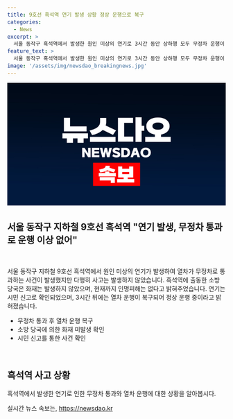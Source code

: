 ```yaml
---
title: 9호선 흑석역 연기 발생 상황 정상 운행으로 복구
categories:
  - News
excerpt: >
  서울 동작구 흑석역에서 발생한 원인 미상의 연기로 3시간 동안 상하행 모두 무정차 운행이 이뤄졌으나, 연기는 제거되고 열차 운행에는 이상이 없다고 서울시메트로9호선이 밝혀 눈길을 끌고 있다. 3시간에 걸친 무정차 통과 사건에서 인명피해는 없었으며, 다행히 사고 원인에 대해서는 소방 당국의 답변을 기다리는 상황이다. (150자)
feature_text: >
  서울 동작구 흑석역에서 발생한 원인 미상의 연기로 3시간 동안 상하행 모두 무정차 운행이 이뤄졌으나, 연기는 제거되고 열차 운행에는 이상이 없다고 서울시메트로9호선이 밝혀 눈길을 끌고 있다. 3시간에 걸친 무정차 통과 사건에서 인명피해는 없었으며, 다행히 사고 원인에 대해서는 소방 당국의 답변을 기다리는 상황이다. (150자)
image: '/assets/img/newsdao_breakingnews.jpg'
---
```


<p><img src="/assets/img/newsdao_breakingnews.jpg" alt="bookingtag 속보" /></p>

<h2 data-ke-size="size26">서울 동작구 지하철 9호선 흑석역 "연기 발생, 무정차 통과로 운행 이상 없어"</h2>

<p data-ke-size="size16">&nbsp;</p>

<p>서울 동작구 지하철 9호선 흑석역에서 원인 미상의 연기가 발생하여 열차가 무정차로 통과하는 사건이 발생했지만 다행히 사고는 발생하지 않았습니다. 흑석역에 출동한 소방 당국은 화재는 발생하지 않았으며, 현재까지 인명피해는 없다고 밝혀주었습니다. 연기는 시민 신고로 확인되었으며, 3시간 뒤에는 열차 운행이 복구되어 정상 운행 중이라고 밝혀졌습니다.</p>

<ul>
  <li>무정차 통과 후 열차 운행 복구</li>
  <li>소방 당국에 의한 화재 미발생 확인</li>
  <li>시민 신고를 통한 사건 확인</li>
</ul>

<p data-ke-size="size16">&nbsp;</p>

<h2 data-ke-size="size24">흑석역 사고 상황</h2>

<p data-ke-size="size16">흑석역에서 발생한 연기로 인한 무정차 통과와 열차 운행에 대한 상황을 알아봅시다.</p>
실시간 뉴스 속보는, <a href="https://newsdao.kr" rel="dofollow">https://newsdao.kr</a>


